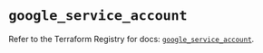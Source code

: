 # `google_service_account`

Refer to the Terraform Registry for docs: [`google_service_account`](https://registry.terraform.io/providers/hashicorp/google-beta/5.28.0/docs/resources/google_service_account).

